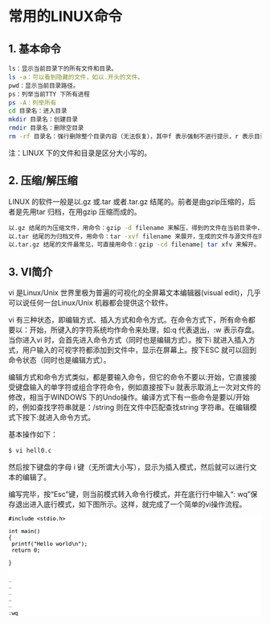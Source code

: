 # 常用的LINUX命令

## 1.  基本命令

```bash
ls：显示当前目录下的所有文件和目录。
ls -a：可以看到隐藏的文件，如以.开头的文件。
pwd：显示当前目录路径。
ps：列举当前TTY 下所有进程
ps -A：列举所有
cd 目录名：进入目录
mkdir 目录名：创建目录
rmdir 目录名：删除空目录
rm -rf 目录名：强行删除整个目录内容（无法恢复），其中f 表示强制不进行提示，r 表示目录递归。
```

注：LINUX 下的文件和目录是区分大小写的。

## 2.  压缩/解压缩

LINUX 的软件一般是以.gz 或.tar 或者.tar.gz 结尾的。前者是由gzip压缩的，后者是先用tar 归档，在用gzip 压缩而成的。

```bash
以.gz 结尾的为压缩文件，用命令：gzip -d filename 来解压，得到的文件在当前目录中，但已没有了.gz。
以.tar 结尾的为归档文件，用命令：tar -xvf filename 来展开，生成的文件与源文件在同一目录中，只是少了.tar。
以.tar.gz 结尾的文件最常见，可直接用命令：gzip -cd filename| tar xfv 来解开。
```



## 3.  VI简介

vi 是Linux/Unix 世界里极为普遍的可视化的全屏幕文本编辑器(visual edit)，几乎可以说任何一台Linux/Unix 机器都会提供这个软件。

vi 有三种状态，即编辑方式、插入方式和命令方式。在命令方式下，所有命令都要以：开始，所键入的字符系统均作命令来处理，如:q 代表退出，:w 表示存盘。当你进入vi 时，会首先进入命令方式（同时也是编辑方式）。按下i 就进入插入方式，用户输入的可视字符都添加到文件中，显示在屏幕上。按下ESC 就可以回到命令状态（同时也是编辑方式）。

编辑方式和命令方式类似，都是要输入命令，但它的命令不要以:开始，它直接接受键盘输入的单字符或组合字符命令，例如直接按下u 就表示取消上一次对文件的修改，相当于WINDOWS 下的Undo操作。编译方式下有一些命令是要以/开始的，例如查找字符串就是：/string 则在文件中匹配查找string 字符串。在编辑模式下按下:就进入命令方式。

基本操作如下：

```bash
$ vi hell0.c
```

然后按下键盘的字母 i 键（无所谓大小写），显示为插入模式，然后就可以进行文本的编辑了。

编写完毕，按“Esc”键，则当前模式转入命令行模式，并在底行行中输入“: wq”保存退出进入底行模式，如下图所示。这样，就完成了一个简单的vi操作流程。

![0-35](part3.assets/0-35.png)